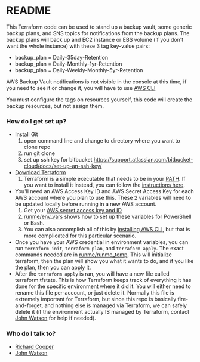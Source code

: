 # README #

This Terraform code can be used to stand up a backup vault, some generic backup plans, and SNS topics for notifications from the backup plans. The backup plans will back up and EC2 instance or EBS volume (if you don't want the whole instance) with these 3 tag key-value pairs:
* backup_plan = Daily-35day-Retention
* backup_plan = Daily-Monthly-1yr-Retention
* backup_plan = Daily-Weekly-Monthly-5yr-Retention

AWS Backup Vault notifications is not visible in the console at this time, if you need to see it or change it, you will have to use [AWS CLI](https://docs.aws.amazon.com/cli/latest/userguide/getting-started-install.html)

You must configure the tags on resources yourself, this code will create the backup resources, but not assign them.

### How do I get set up? ###

* Install Git
    1. open command line and change to directory where you want to clone repo
    2. run git clone
    3. set up ssh key for bitbucket https://support.atlassian.com/bitbucket-cloud/docs/set-up-an-ssh-key/
* [Download Terraform](https://www.terraform.io/downloads)
    1. Terraform is a simple executable that needs to be in your [PATH](https://docs.microsoft.com/en-us/previous-versions/office/developer/sharepoint-2010/ee537574(v=office.14)). If you want to install it instead, you can follow the [instructions here](https://learn.hashicorp.com/tutorials/terraform/install-cli).
* You'll need an AWS Access Key ID and AWS Secret Access Key for each AWS account where you plan to use this. These 2 variables will need to be updated locally before running in a new AWS account.
    1. Get your [AWS secret access key and ID](https://docs.aws.amazon.com/general/latest/gr/aws-sec-cred-types.html#access-keys-and-secret-access-keys)
    1. [runme/env_vars](/runme/env_vars) shows how to set up these variables for PowerShell or Bash.
    2. You can also accomplish all of this by [installing AWS CLI](https://docs.aws.amazon.com/cli/latest/userguide/getting-started-install.html), but that is more complicated for this particular scenario.
* Once you have your AWS credential in environment variables, you can run ```terraform init```, ```terraform plan```, and ```terraform apply```. The exact commands needed are in [runme/runme_temp](/runme/runme_temp). This will initialize terraform, then the plan will show you what it wants to do, and if you like the plan, then you can apply it.
* After the ```terraform apply``` is ran, you will have a new file called terraform.tfstate. This is how Terraform keeps track of everything it has done for the specific environment where it did it. You will either need to rename this file per-account, or just delete it. Normally this file is extremely important for Terraform, but since this repo is basically fire-and-forget, and nothing else is managed via Terraform, we can safely delete it (if the environment actually IS managed by Terraform, contact [John Watson](mailto:jwatson@resultant.com) for help if needed).

### Who do I talk to? ###

* [Richard Cooper](mailto:rcooper@resultant.com)
* [John Watson](mailto:jwatson@resultant.com)
